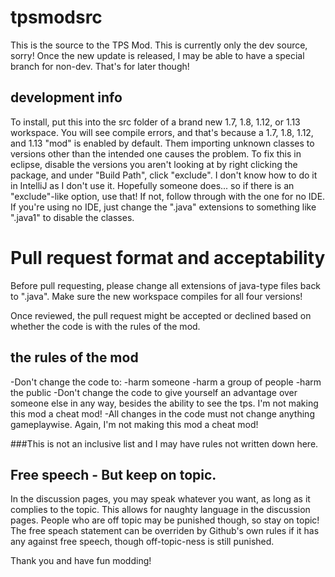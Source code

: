 # tpsmodsrc
This is the source to the TPS Mod. This is currently only the dev source, sorry! Once the new update is released, I may be able to have a special branch for non-dev. That's for later though!

## development info
To install, put this into the src folder of a brand new 1.7, 1.8, 1.12, or 1.13 workspace. You will see compile errors, and that's because a 1.7, 1.8, 1.12, and 1.13 "mod" is enabled by default. Them importing unknown classes to versions other than the intended one causes the problem.
To fix this in eclipse, disable the versions you aren't looking at by right clicking the package, and under "Build Path", click "exclude". 
I don't know how to do it in IntelliJ as I don't use it. Hopefully someone does... so if there is an "exclude"-like option, use that! If not, follow through with the one for no IDE.
If you're using no IDE, just change the ".java" extensions to something like ".java1" to disable the classes.
# Pull request format and acceptability
Before pull requesting, please change all extensions of java-type files back to ".java". Make sure the new workspace compiles for all four versions!

Once reviewed, the pull request might be accepted or declined based on whether the code is with the rules of the mod.
## the rules of the mod
-Don't change the code to:
	-harm someone
	-harm a group of people
	-harm the public
-Don't change the code to give yourself an advantage over someone else in any way, besides the ability to see the tps. I'm not making this mod a cheat mod!
-All changes in the code must not change anything gameplaywise. Again, I'm not making this mod a cheat mod!

###This is not an inclusive list and I may have rules not written down here.

## Free speech - But keep on topic.
In the discussion pages, you may speak whatever you want, as long as it complies to the topic. This allows for naughty language in the discussion pages. People who are off topic may be punished though, so stay on topic!
The free speach statement can be overriden by Github's own rules if it has any against free speech, though off-topic-ness is still punished.

Thank you and have fun modding!
